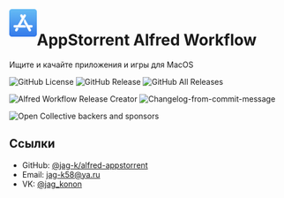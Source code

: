 <img align="left" src="https://raw.githubusercontent.com/jag-k/alfred-appstorrent/master/icon.png" alt="AppStorrent" width="50px"/>

# AppStorrent Alfred Workflow
Ищите и качайте приложения и игры для MacOS

![GitHub License](https://img.shields.io/github/license/jag-k/alfred-appstorrent)
![GitHub Release](https://img.shields.io/github/v/release/jag-k/alfred-appstorrent)
![GitHub All Releases](https://img.shields.io/github/downloads/jag-k/alfred-appstorrent/total)

![Alfred Workflow Release Creator](https://github.com/jag-k/alfred-appstorrent/workflows/Alfred%20Workflow%20Release%20Creator/badge.svg)
![Changelog-from-commit-message](https://github.com/jag-k/alfred-appstorrent/workflows/Changelog%20From%20Commit%20Message/badge.svg)

![Open Collective backers and sponsors](https://img.shields.io/opencollective/all/jag_k)

## Ссылки 
 - GitHub: [@jag-k/alfred-appstorrent](https://github.com/jag-k/alfred-appstorrent)
 - Email: [jag-k58@ya.ru](mailto:jag-k58@ya.ru)
 - VK: [@jag_konon](https://vk.com/jag_konon)
